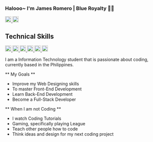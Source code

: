### Halooo~ I'm James Romero | Blue Royalty 👋👑
<a href="https://www.linkedin.com/in/jameslabradorromero/">
  <img src="https://img.shields.io/badge/-LinkedIn-0e76a8?style=flat-square&logo=Linkedin&logoColor=white" height="20" width="auto"/>
</a>
<a href="https://www.youtube.com/channel/UCh0ur_US53T69ajW9K2aYjA">
  <img src="https://img.shields.io/badge/YouTube-FF0000?style=for-the-badge&logo=youtube&logoColor=white" height="20" width="auto"/>
</a>


## Technical Skills
<a href="https://jamesromero-homepage.vercel.app/">
<img src="https://img.shields.io/badge/HTML5-E34F26?style=for-the-badge&logo=html5&logoColor=white" height="20" width="auto"/>
<img src="https://img.shields.io/badge/CSS3-1572B6?style=for-the-badge&logo=css3&logoColor=white" height="20" width="auto"/>
<img src="https://img.shields.io/badge/Sass-CC6699?style=for-the-badge&logo=sass&logoColor=white" height="20" width="auto"/>
<img src="https://img.shields.io/badge/JavaScript-323330?style=for-the-badge&logo=javascript&logoColor=F7DF1E" height="20" width="auto"/>
<img src="https://img.shields.io/badge/Node.js-43853D?style=for-the-badge&logo=node.js&logoColor=white" height="20" width="auto"/>
<img src="https://img.shields.io/badge/C%23-239120?style=for-the-badge&logo=c-sharp&logoColor=white" height="20" width="auto"/>
</a>

I am a Information Technology student that is passionate about coding, currently based in the Philippines. 

** My Goals **
- Improve my Web Designing skills
- To master Front-End Development
- Learn Back-End Development
- Become a Full-Stack Developer

** When I am not Coding **
- I watch Coding Tutorials
- Gaming, specifically playing League
- Teach other people how to code
- Think ideas and design for my next coding project

<!--
**JamesRomero2/JamesRomero2** is a ✨ _special_ ✨ repository because its `README.md` (this file) appears on your GitHub profile.

Here are some ideas to get you started:

- 🔭 I’m currently working on ...
- 🌱 I’m currently learning ...
- 👯 I’m looking to collaborate on ...
- 🤔 I’m looking for help with ...
- 💬 Ask me about ...
- 📫 How to reach me: ...
- 😄 Pronouns: ...
- ⚡ Fun fact: ...
-->
